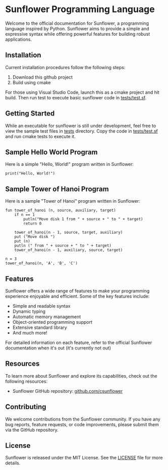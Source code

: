 # Sunflower Programming Language

Welcome to the official documentation for Sunflower, a programming language inspired by Python. Sunflower aims to provide a simple and expressive syntax while offering powerful features for building robust applications.

## Installation

Current installation procedures follow the following steps:

1) Download this github project
2) Build using cmake

For those using Visual Studio Code, launch this as a cmake project and hit build. Then run test to execute basic sunflower code in [tests/test.sf](tests/test.sf).

## Getting Started

While an executable for sunflower is still under development, feel free to view the sample test files in [tests](tests) directory.
Copy the code in [tests/test.sf](tests/test.sf) and run cmake tests to execute it.

## Sample Hello World Program

Here is a simple "Hello, World!" program written in Sunflower:

```sunflower
print("Hello, World!")
```

## Sample Tower of Hanoi Program

Here is a sample "Tower of Hanoi" program written in Sunflower:

```sunflower
fun tower_of_hanoi (n, source, auxiliary, target)
    if n == 1
        putln("Move disk 1 from " + source + " to " + target)
        return 0
    
    tower_of_hanoi(n - 1, source, target, auxiliary)
    put ("Move disk ")
    put (n)
    putln (" from " + source + " to " + target)
    tower_of_hanoi(n - 1, auxiliary, source, target)

n = 3
tower_of_hanoi(n, 'A', 'B', 'C')
```

## Features

Sunflower offers a wide range of features to make your programming experience enjoyable and efficient. Some of the key features include:

- Simple and readable syntax
- Dynamic typing
- Automatic memory management
- Object-oriented programming support
- Extensive standard library
- And much more!

For detailed information on each feature, refer to the official Sunflower documentation when it's out (it's currently not out)

## Resources

To learn more about Sunflower and explore its capabilities, check out the following resources:

<!-- - Official Sunflower website: [sunflowerlang.com](https://sunflowerlang.com) -->
- Sunflower GitHub repository: [github.com/csunflower](https://github.com/csunflower.git)
<!-- - Sunflower community forum: [forum.sunflowerlang.com](https://forum.sunflowerlang.com) -->

## Contributing

We welcome contributions from the Sunflower community. If you have any bug reports, feature requests, or code improvements, please submit them via the GitHub repository.

## License

Sunflower is released under the MIT License. See the [LICENSE](https://github.com/csunflower/LICENSE) file for more details.
